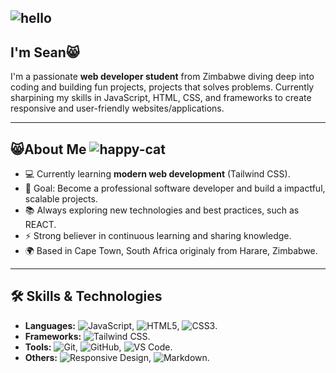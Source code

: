 ## ![hello](https://github.com/user-attachments/assets/ecc1c7eb-09f6-4780-bee6-819c5b613626)  
## I'm Sean😸 

I'm a passionate **web developer student** from Zimbabwe diving deep into coding and building fun projects, projects that solves problems. Currently sharpining my skills in JavaScript, HTML, CSS, and frameworks to create responsive and user-friendly websites/applications.  

---  

## 😸About Me  ![happy-cat](https://github.com/user-attachments/assets/79061870-9149-4396-9a4a-9554737a5cb1)


- 💻 Currently learning **modern web development** (Tailwind CSS).
- 🎯 Goal: Become a professional software developer and build a impactful, scalable projects.
- 📚 Always exploring new technologies and best practices, such as REACT.
- ⚡ Strong believer in continuous learning and sharing knowledge.
- 🌍 Based in Cape Town, South Africa originaly from Harare, Zimbabwe.

---

## 🛠️ Skills & Technologies 

- **Languages:** ![JavaScript](https://img.shields.io/badge/-JavaScript-F7DF1E?logo=javascript&logoColor=000&style=flat-square), ![HTML5](https://img.shields.io/badge/-HTML5-E34F26?logo=html5&logoColor=fff&style=flat-square),  ![CSS3](https://img.shields.io/badge/-CSS3-1572B6?logo=css3&logoColor=fff&style=flat-square).
- **Frameworks:** ![Tailwind CSS](https://img.shields.io/badge/-Tailwind_CSS-06B6D4?logo=tailwind-css&logoColor=fff&style=flat-square).
- **Tools:** ![Git](https://img.shields.io/badge/-Git-F05032?logo=git&logoColor=fff&style=flat-square), ![GitHub](https://img.shields.io/badge/-GitHub-181717?logo=github&logoColor=fff&style=flat-square), ![VS Code](https://img.shields.io/badge/-VS_Code-0078D7?logo=visual-studio-code&logoColor=fff&style=flat-square).
- **Others:**  ![Responsive Design](https://img.shields.io/badge/-Responsive_Design-4CAF50?style=flat-square), ![Markdown](https://img.shields.io/badge/-Markdown-000000?logo=markdown&logoColor=fff&style=flat-square).

<!--
**Seanjohnferesi/Seanjohnferesi** is a ✨ _special_ ✨ repository because its `README.md` (this file) appears on your GitHub profile.

Here are some ideas to get you started:

- 🔭 I’m currently working on ...
- 🌱 I’m currently learning ...
- 👯 I’m looking to collaborate on ...
- 🤔 I’m looking for help with ...
- 💬 Ask me about ...
- 📫 How to reach me: ...
- 😄 Pronouns: ...
- ⚡ Fun fact: ...
-->
